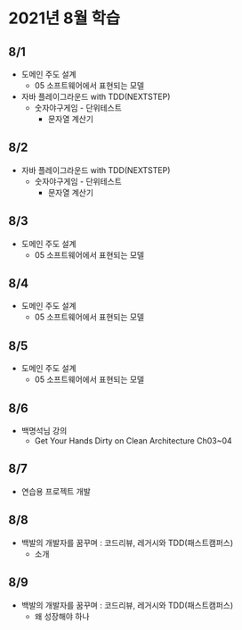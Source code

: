 # 2021년 8월 학습

## 8/1

- 도메인 주도 설계
  - 05 소프트웨어에서 표현되는 모델
- 자바 플레이그라운드 with TDD(NEXTSTEP)
  - 숫자야구게임 - 단위테스트
    - 문자열 계산기

## 8/2

- 자바 플레이그라운드 with TDD(NEXTSTEP)
  - 숫자야구게임 - 단위테스트
    - 문자열 계산기

## 8/3

- 도메인 주도 설계
  - 05 소프트웨어에서 표현되는 모델

## 8/4

- 도메인 주도 설계
  - 05 소프트웨어에서 표현되는 모델

## 8/5

- 도메인 주도 설계
  - 05 소프트웨어에서 표현되는 모델

## 8/6

- 백명석님 강의
  - Get Your Hands Dirty on Clean Architecture Ch03~04

## 8/7

- 연습용 프로젝트 개발

## 8/8

- 백발의 개발자를 꿈꾸며 : 코드리뷰, 레거시와 TDD(패스트캠퍼스)
  - 소개

## 8/9

- 백발의 개발자를 꿈꾸며 : 코드리뷰, 레거시와 TDD(패스트캠퍼스)
  - 왜 성장해야 하나
